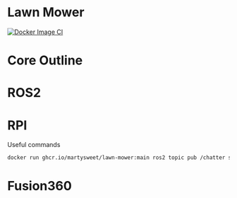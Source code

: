 # Lawn Mower

[![Docker Image CI](https://github.com/martysweet/lawn-mower/actions/workflows/docker-image.yml/badge.svg)](https://github.com/martysweet/lawn-mower/actions/workflows/docker-image.yml)

# Core Outline

# ROS2

# RPI

Useful commands
```bash
docker run ghcr.io/martysweet/lawn-mower:main ros2 topic pub /chatter std_msgs/String "data: Hello world"
```

# Fusion360